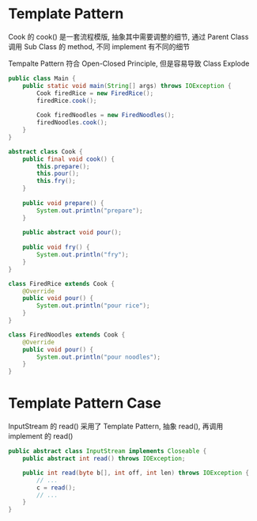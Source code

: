 # Template Pattern

Cook 的 cook() 是一套流程模版, 抽象其中需要调整的细节, 通过 Parent Class 调用 Sub Class 的 method, 不同 implement 有不同的细节

Tempalte Pattern 符合 Open-Closed Principle, 但是容易导致 Class Explode

```java
public class Main {
    public static void main(String[] args) throws IOException {
        Cook firedRice = new FiredRice();
        firedRice.cook();
        
        Cook firedNoodles = new FiredNoodles();
        firedNoodles.cook();
    }
}

abstract class Cook {
    public final void cook() {
        this.prepare();
        this.pour();
        this.fry();
    }
    
    public void prepare() {
        System.out.println("prepare");
    }
    
    public abstract void pour();
    
    public void fry() {
        System.out.println("fry");
    }
}

class FiredRice extends Cook {
    @Override
    public void pour() {
        System.out.println("pour rice");
    }
}

class FiredNoodles extends Cook {
    @Override
    public void pour() {
        System.out.println("pour noodles");
    }
}
```

# Template Pattern Case

InputStream 的 read() 采用了 Template Pattern, 抽象 read(), 再调用 implement 的 read()

```java
public abstract class InputStream implements Closeable {
    public abstract int read() throws IOException;

    public int read(byte b[], int off, int len) throws IOException {
        // ...
        c = read();
        // ...
    }
}
```

